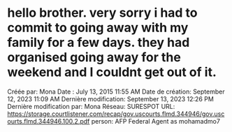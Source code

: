 # hello brother. very sorry i had to commit to going away with my family for a few days. they had organised going away for the weekend and I couldnt get out of it.

Créée par: Mona
Date : July 13, 2015 11:55 AM
Date de création: September 12, 2023 11:09 AM
Dernière modification: September 13, 2023 12:26 PM
Dernière modification par: Mona
Réseau: SURESPOT
URL: https://storage.courtlistener.com/recap/gov.uscourts.flmd.344946/gov.uscourts.flmd.344946.100.2.pdf
person: AFP Federal Agent as mohamadmo7